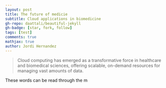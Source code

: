 ```yaml
---
layout: post
title: The future of medicie
subtitle: Cloud applications in biomedicine
gh-repo: daattali/beautiful-jekyll
gh-badge: [star, fork, follow]
tags: [test]
comments: true
mathjax: true
author: Jordi Hernandez
---
```


> Cloud computing has emerged as a transformative force in healthcare and biomedical sciences, offering scalable, on-demand resources for managing vast amounts of data. 

These words can be read through the m
